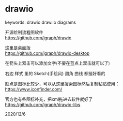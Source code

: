 # drawio

keywords: drawio draw.io diagrams  

开源绘制流程图软件  
https://github.com/jgraph/drawio  

这里是桌面版  
https://github.com/jgraph/drawio-desktop  

在箭头上双击可以添加文字(不要在蓝点上双击就可以了)  

右边 样式 里的 Sketch(手绘风) 圆角 曲线 都挺好看的  

缺点是图标比较少，可以从这里搜索图标然后复制粘贴使用：  
https://www.iconfinder.com/  

官方也有些图标补充，把xml拖进去软件就好了  
https://github.com/jgraph/drawio-libs  


2020/12/6  
